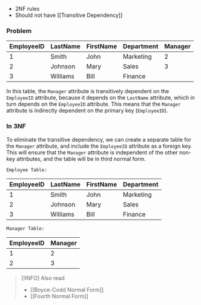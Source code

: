 -   2NF rules
-   Should not have [[Transitive Dependency]]

### Problem 

| EmployeeID | LastName | FirstName | Department | Manager |
|------------|----------|-----------|------------|---------|
| 1          | Smith    | John      | Marketing   | 2       |
| 2          | Johnson  | Mary      | Sales       | 3       |
| 3          | Williams | Bill      | Finance     |         |

In this table, the `Manager` attribute is transitively dependent on the `EmployeeID` attribute, because it depends on the `LastName` attribute, which in turn depends on the `EmployeeID` attribute. This means that the `Manager` attribute is indirectly dependent on the primary key (`EmployeeID`).

### In 3NF

To eliminate the transitive dependency, we can create a separate table for the `Manager` attribute, and include the `EmployeeID` attribute as a foreign key. This will ensure that the `Manager` attribute is independent of the other non-key attributes, and the table will be in third normal form.

	Employee Table:

| EmployeeID | LastName | FirstName | Department |
|------------|----------|-----------|------------|
| 1          | Smith    | John      | Marketing   |
| 2          | Johnson  | Mary      | Sales       |
| 3          | Williams | Bill      | Finance     |

	Manager Table:

| EmployeeID | Manager |
|------------|---------|
| 1          | 2       |
| 2          | 3       |

>[!INFO] Also read
> - [[Boyce-Codd Normal Form]]
> - [[Fourth Normal Form]]
